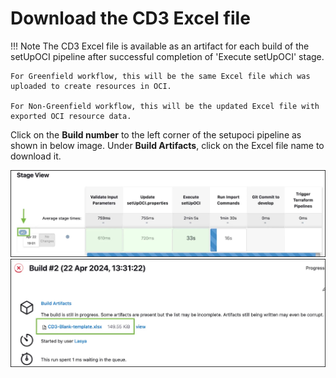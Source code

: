 # Download the CD3 Excel file

!!! Note
    The CD3 Excel file is available as an artifact for each build of the setUpOCI pipeline after successful completion of 'Execute setUpOCI' stage.

    For Greenfield workflow, this will be the same Excel file which was uploaded to create resources in OCI. 

    For Non-Greenfield workflow, this will be the updated Excel file with exported OCI resource data.

  Click on the **Build number** to the left corner of the setupoci pipeline as shown in below image. Under **Build Artifacts**, click on the Excel file name to download it. 

  <img width="1505" alt="Screenshot 2024-01-17 at 9 37 22 PM" src="../images/setupocistages.jpg">
  <br>
  <img width="1505" alt="Screenshot 2024-01-17 at 9 37 22 PM" src="../images/buildinfo.jpg">